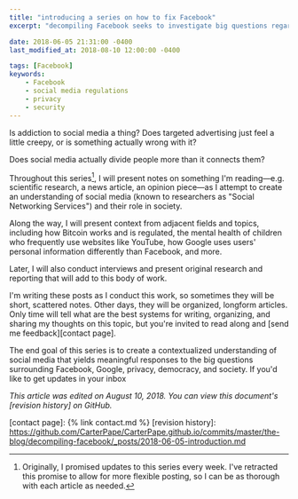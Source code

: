 ```yaml
---
title: "introducing a series on how to fix Facebook"
excerpt: "decompiling Facebook seeks to investigate big questions regarding the regulation of social media companies, Facebook being chief among them."

date: 2018-06-05 21:31:00 -0400
last_modified_at: 2018-08-10 12:00:00 -0400

tags: [Facebook]
keywords:
    - Facebook
    - social media regulations
    - privacy
    - security
---
```


Is addiction to social media a thing? Does targeted advertising just feel a little creepy, or is something actually wrong with it?

Does social media actually divide people more than it connects them?

Throughout this series[^every-week], I will present notes on something I'm reading—e.g. scientific research, a news article, an opinion piece—as I attempt to create an understanding of social media (known to researchers as "Social Networking Services") and their role in society. 

Along the way, I will present context from adjacent fields and topics, including how Bitcoin works and is regulated, the mental health of children who frequently use websites like YouTube, how Google uses users' personal information differently than Facebook, and more.

Later, I will also conduct interviews and present original research and reporting that will add to this body of work.

I'm writing these posts as I conduct this work, so sometimes they will be short, scattered notes. Other days, they will be organized, longform articles. Only time will tell what are the best systems for writing, organizing, and sharing my thoughts on this topic, but you're invited to read along and [send me feedback][contact page].

The end goal of this series is to create a contextualized understanding of social media that yields meaningful responses to the big questions surrounding Facebook, Google, privacy, democracy, and society. If you'd like to get updates in your inbox 

_This article was edited on August 10, 2018. You can view this document's [revision history] on GitHub._

[^every-week]:
    Originally, I promised updates to this series every week. I've retracted this promise to allow for more flexible posting, so I can be as thorough with each article as needed.

[contact page]: {% link contact.md %}
[revision history]: https://github.com/CarterPape/CarterPape.github.io/commits/master/the-blog/decompiling-facebook/_posts/2018-06-05-introduction.md